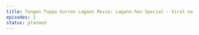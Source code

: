 ```yaml
---
title: Tengen Toppa Gurren Lagann Movie: Lagann-hen Special - Viral no Amai Yume
episodes: 1
status: planned
---
```

